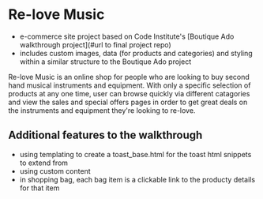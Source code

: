 # Re-love Music 

* e-commerce site project based on Code Institute's [Boutique Ado walkthrough project](#url to final project repo)
* includes custom images, data (for products and categories) and styling within a similar structure to the Boutique Ado project

Re-love Music is an online shop for people who are looking to buy second hand musical instruments and equipment.
With only a specific selection of products at any one time, user can browse quickly via different catagories and view the sales and special offers pages in order to get great deals on the instruments and equipment they're looking to re-love.

## Additional features to the walkthrough

* using templating to create a toast_base.html for the toast html snippets to extend from
* using custom content
* in shopping bag, each bag item is a clickable link to the producty details for that item